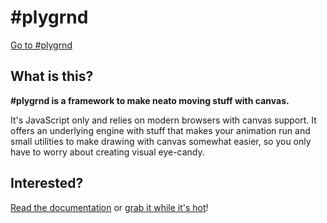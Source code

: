 # #plygrnd

[Go to #plygrnd](kanduvisla.github.com/plygrnd/)

## What is this?

**#plygrnd is a framework to make neato moving stuff with canvas.**

It's JavaScript only and relies on modern browsers with canvas support. It offers an
underlying engine with stuff that makes your animation run and small utilities to make
drawing with canvas somewhat easier, so you only have to worry about creating visual
eye-candy.

## Interested?

[Read the documentation](https://github.com/kanduvisla/plygrnd/wiki/Documentation) or
[grab it while it's hot](https://github.com/kanduvisla/plygrnd)!
